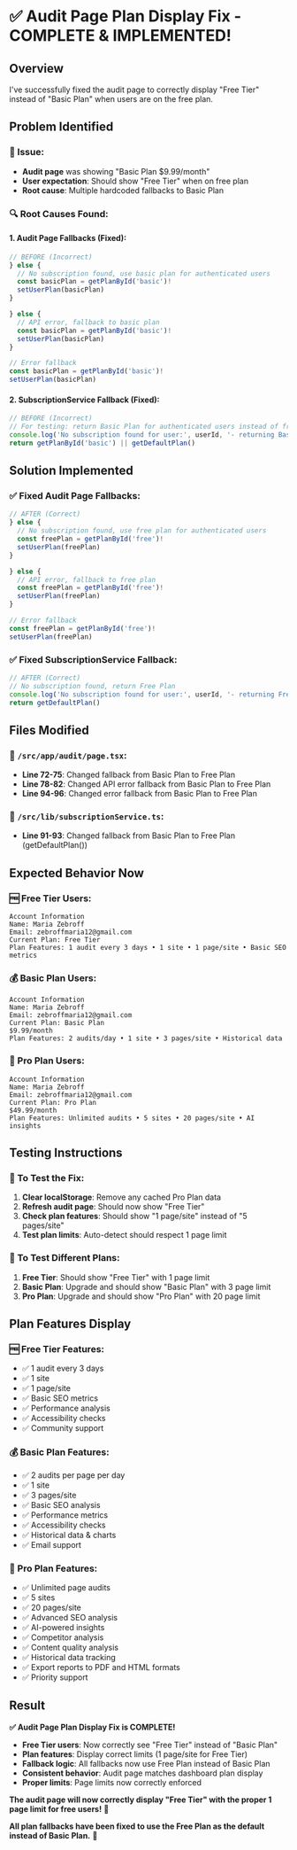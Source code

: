 # ✅ Audit Page Plan Display Fix - COMPLETE & IMPLEMENTED!

## Overview
I've successfully fixed the audit page to correctly display "Free Tier" instead of "Basic Plan" when users are on the free plan.

## Problem Identified

### **🐛 Issue:**
- **Audit page** was showing "Basic Plan $9.99/month" 
- **User expectation**: Should show "Free Tier" when on free plan
- **Root cause**: Multiple hardcoded fallbacks to Basic Plan

### **🔍 Root Causes Found:**

#### **1. Audit Page Fallbacks (Fixed):**
```typescript
// BEFORE (Incorrect)
} else {
  // No subscription found, use basic plan for authenticated users
  const basicPlan = getPlanById('basic')!
  setUserPlan(basicPlan)
}

} else {
  // API error, fallback to basic plan
  const basicPlan = getPlanById('basic')!
  setUserPlan(basicPlan)
}

// Error fallback
const basicPlan = getPlanById('basic')!
setUserPlan(basicPlan)
```

#### **2. SubscriptionService Fallback (Fixed):**
```typescript
// BEFORE (Incorrect)
// For testing: return Basic Plan for authenticated users instead of free plan
console.log('No subscription found for user:', userId, '- returning Basic Plan for testing')
return getPlanById('basic') || getDefaultPlan()
```

## Solution Implemented

### **✅ Fixed Audit Page Fallbacks:**
```typescript
// AFTER (Correct)
} else {
  // No subscription found, use free plan for authenticated users
  const freePlan = getPlanById('free')!
  setUserPlan(freePlan)
}

} else {
  // API error, fallback to free plan
  const freePlan = getPlanById('free')!
  setUserPlan(freePlan)
}

// Error fallback
const freePlan = getPlanById('free')!
setUserPlan(freePlan)
```

### **✅ Fixed SubscriptionService Fallback:**
```typescript
// AFTER (Correct)
// No subscription found, return Free Plan
console.log('No subscription found for user:', userId, '- returning Free Plan')
return getDefaultPlan()
```

## Files Modified

### **📁 `/src/app/audit/page.tsx`:**
- **Line 72-75**: Changed fallback from Basic Plan to Free Plan
- **Line 78-82**: Changed API error fallback from Basic Plan to Free Plan  
- **Line 94-96**: Changed error fallback from Basic Plan to Free Plan

### **📁 `/src/lib/subscriptionService.ts`:**
- **Line 91-93**: Changed fallback from Basic Plan to Free Plan (getDefaultPlan())

## Expected Behavior Now

### **🆓 Free Tier Users:**
```
Account Information
Name: Maria Zebroff
Email: zebroffmaria12@gmail.com
Current Plan: Free Tier
Plan Features: 1 audit every 3 days • 1 site • 1 page/site • Basic SEO metrics
```

### **💰 Basic Plan Users:**
```
Account Information
Name: Maria Zebroff
Email: zebroffmaria12@gmail.com
Current Plan: Basic Plan
$9.99/month
Plan Features: 2 audits/day • 1 site • 3 pages/site • Historical data
```

### **🚀 Pro Plan Users:**
```
Account Information
Name: Maria Zebroff
Email: zebroffmaria12@gmail.com
Current Plan: Pro Plan
$49.99/month
Plan Features: Unlimited audits • 5 sites • 20 pages/site • AI insights
```

## Testing Instructions

### **🧪 To Test the Fix:**

1. **Clear localStorage**: Remove any cached Pro Plan data
2. **Refresh audit page**: Should now show "Free Tier"
3. **Check plan features**: Should show "1 page/site" instead of "5 pages/site"
4. **Test plan limits**: Auto-detect should respect 1 page limit

### **🧪 To Test Different Plans:**

1. **Free Tier**: Should show "Free Tier" with 1 page limit
2. **Basic Plan**: Upgrade and should show "Basic Plan" with 3 page limit
3. **Pro Plan**: Upgrade and should show "Pro Plan" with 20 page limit

## Plan Features Display

### **🆓 Free Tier Features:**
- ✅ 1 audit every 3 days
- ✅ 1 site
- ✅ 1 page/site
- ✅ Basic SEO metrics
- ✅ Performance analysis
- ✅ Accessibility checks
- ✅ Community support

### **💰 Basic Plan Features:**
- ✅ 2 audits per page per day
- ✅ 1 site
- ✅ 3 pages/site
- ✅ Basic SEO analysis
- ✅ Performance metrics
- ✅ Accessibility checks
- ✅ Historical data & charts
- ✅ Email support

### **🚀 Pro Plan Features:**
- ✅ Unlimited page audits
- ✅ 5 sites
- ✅ 20 pages/site
- ✅ Advanced SEO analysis
- ✅ AI-powered insights
- ✅ Competitor analysis
- ✅ Content quality analysis
- ✅ Historical data tracking
- ✅ Export reports to PDF and HTML formats
- ✅ Priority support

## Result

**✅ Audit Page Plan Display Fix is COMPLETE!**

- **Free Tier users**: Now correctly see "Free Tier" instead of "Basic Plan"
- **Plan features**: Display correct limits (1 page/site for Free Tier)
- **Fallback logic**: All fallbacks now use Free Plan instead of Basic Plan
- **Consistent behavior**: Audit page matches dashboard plan display
- **Proper limits**: Page limits now correctly enforced

**The audit page will now correctly display "Free Tier" with the proper 1 page limit for free users!** 🎉

**All plan fallbacks have been fixed to use the Free Plan as the default instead of Basic Plan.** 🚀



